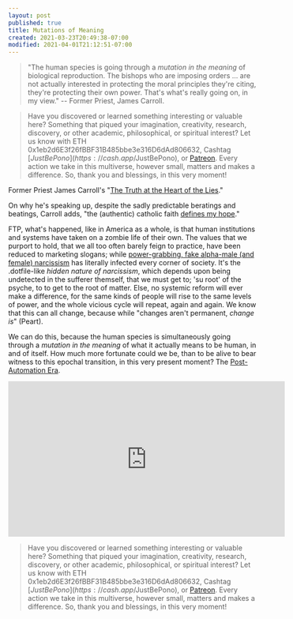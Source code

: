 ```yaml
---
layout: post
published: true
title: Mutations of Meaning
created: 2021-03-23T20:49:38-07:00
modified: 2021-04-01T21:12:51-07:00
---
```


> "The human species is going through a _mutation in the meaning_ of biological reproduction. The bishops who are imposing orders ... are not actually interested in protecting the moral principles they're citing, they're protecting their own power. That's what's really going on, in my view." -- Former Priest, James Carroll.

> Have you discovered or learned something interesting or valuable here? Something that piqued your imagination, creativity, research, discovery, or other academic, philosophical, or spiritual interest? Let us know with ETH 0x1eb2d6E3f26fBBF31B485bbe3e316D6dAd806632, Cashtag [$JustBePono](https://cash.app/$JustBePono), or [Patreon](https://patreon.com/metavalent). Every action we take in this multiverse, however small, matters and makes a difference. So, thank you and blessings, in this very moment!

Former Priest James Carroll's "[The Truth at the Heart of the Lies](https://www.goodreads.com/book/show/54061762-the-truth-at-the-heart-of-the-lie)."

On why he's speaking up, despite the sadly predictable beratings and beatings, Carroll adds, "the (authentic) catholic faith [defines my hope](https://youtu.be/464bg-DkPC814m40s)."

FTP, what's happened, like in America as a whole, is that human institutions and systems have taken on a zombie life of their own. The values that we purport to hold, that we all too often barely feign to practice, have been reduced to marketing slogans; while [power-grabbing, fake alpha-male (and female) narcissism](https://metavalent.com/2021/03/20/13-48-41.html) has literally infected every corner of society. It's the .dotfile-like _hidden nature of narcissism_, which depends upon being undetected in the sufferer themself, that we must get to; 'su root' of the psyche, to to get to the root of matter. Else, no systemic reform will ever make a difference, for the same kinds of people will rise to the same levels of power, and the whole vicious cycle will repeat, again and again. We know that this can all change, because while "changes aren't permanent, _change is_" (Peart).

We can do this, because the human species is simultaneously going through a _mutation in the meaning_ of what it actually means to be human, in and of itself. How much more fortunate could we be, than to be alive to bear witness to this epochal transition, in this very present moment? The [Post-Automation Era](https://PostAutomationEra.com).

<div class="embed-container"><iframe width="560" height="315" src="https://www.youtube.com/embed/464bg-DkPC8" title="YouTube video player" frameborder="0" allow="accelerometer; autoplay; clipboard-write; encrypted-media; gyroscope; picture-in-picture" allowfullscreen></iframe></div>


> Have you discovered or learned something interesting or valuable here? Something that piqued your imagination, creativity, research, discovery, or other academic, philosophical, or spiritual interest? Let us know with ETH 0x1eb2d6E3f26fBBF31B485bbe3e316D6dAd806632, Cashtag [$JustBePono](https://cash.app/$JustBePono), or [Patreon](https://patreon.com/metavalent). Every action we take in this multiverse, however small, matters and makes a difference. So, thank you and blessings, in this very moment!